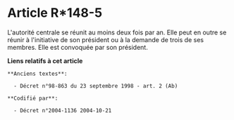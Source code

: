 # Article R*148-5

L'autorité centrale se réunit au moins deux fois par an. Elle peut en outre se réunir à l'initiative de son président ou à la
demande de trois de ses membres. Elle est convoquée par son président.

**Liens relatifs à cet article**

	**Anciens textes**:

	  - Décret n°98-863 du 23 septembre 1998 - art. 2 (Ab)

	**Codifié par**:

	  - Décret n°2004-1136 2004-10-21
